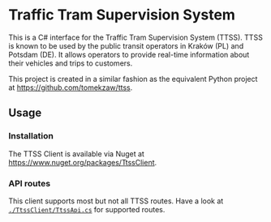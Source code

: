 # Traffic Tram Supervision System

This is a C# interface for the Traffic Tram Supervision System (TTSS).
TTSS is known to be used by the public transit operators in Kraków (PL) and Potsdam (DE).
It allows operators to provide real-time information about their vehicles and trips to customers.

This project is created in a similar fashion as the equivalent Python project at <https://github.com/tomekzaw/ttss>.

## Usage

### Installation

The TTSS Client is available via Nuget at <https://www.nuget.org/packages/TtssClient>.

### API routes

This client supports most but not all TTSS routes.
Have a look at [`./TtssClient/TtssApi.cs`](./TtssClient/TtssApi.cs) for supported routes.
